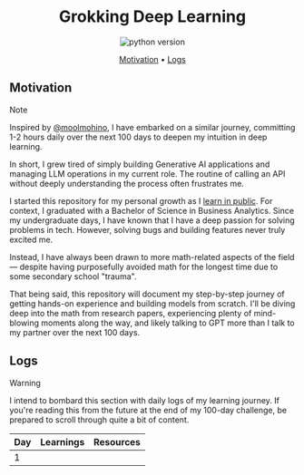 <h1 align="center">Grokking Deep Learning</h1>

<p align="center">
    <img src="https://img.shields.io/badge/python-3.9.10-orange"
         alt="python version">
</p>

<p align="center">
    <a href=#motivation>Motivation</a> •
    <a href=#logs>Logs</a>
</p>

## Motivation

> [!NOTE]
>
> Inspired by [@moolmohino](https://www.youtube.com/@moolmohino), I have embarked on a similar journey, committing 1-2 hours daily over the next 100 days to deepen my intuition in deep learning.

In short, I grew tired of simply building Generative AI applications and managing LLM operations in my current role. The routine of calling an API without deeply understanding the process often frustrates me.

I started this repository for my personal growth as I [learn in public](https://www.swyx.io/learn-in-public). For context, I graduated with a Bachelor of Science in Business Analytics. Since my undergraduate days, I have known that I have a deep passion for solving problems in tech. However, solving bugs and building features never truly excited me. 

Instead, I have always been drawn to more math-related aspects of the field — despite having purposefully avoided math for the longest time due to some secondary school "trauma".

That being said, this repository will document my step-by-step journey of getting hands-on experience and building models from scratch. I'll be diving deep into the math from research papers, experiencing plenty of mind-blowing moments along the way, and likely talking to GPT more than I talk to my partner over the next 100 days.

## Logs

> [!WARNING]
>
> I intend to bombard this section with daily logs of my learning journey. If you're reading this from the future at the end of my 100-day challenge, be prepared to scroll through quite a bit of content.


<div align="center">

| Day      |      Learnings     |  Resources |
|----------|:------------------:|-----------:|
| 1 | |  |

</div>
